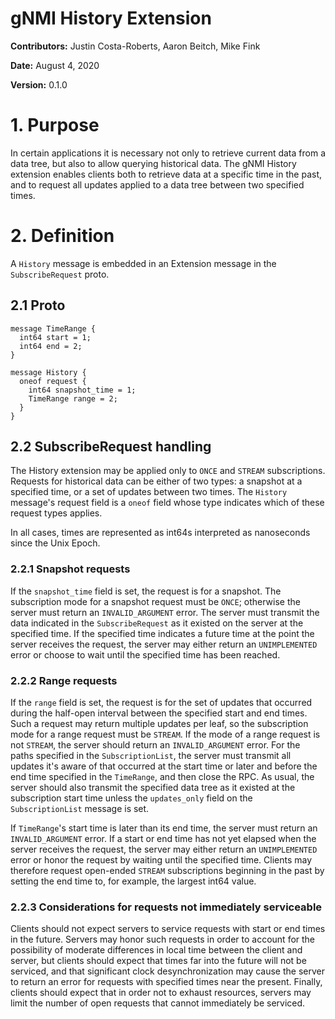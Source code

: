 # gNMI History Extension

**Contributors:** Justin Costa-Roberts, Aaron Beitch, Mike Fink

**Date:** August 4, 2020

**Version:** 0.1.0

# 1. Purpose

In certain applications it is necessary not only to retrieve current data from a
data tree, but also to allow querying historical data. The gNMI History
extension enables clients both to retrieve data at a specific time in the past,
and to request all updates applied to a data tree between two specified times.

# 2. Definition

A `History` message is embedded in an Extension message in the
`SubscribeRequest` proto.

## 2.1 Proto

```
message TimeRange {
  int64 start = 1;
  int64 end = 2;
}

message History {
  oneof request {
    int64 snapshot_time = 1;
    TimeRange range = 2;
  }
}
```

## 2.2 SubscribeRequest handling

The History extension may be applied only to `ONCE` and `STREAM` subscriptions.
Requests for historical data can be either of two types: a snapshot at a
specified time, or a set of updates between two times. The `History` message's
request field is a `oneof` field whose type indicates which of these request
types applies.

In all cases, times are represented as int64s interpreted as nanoseconds since
the Unix Epoch.

### 2.2.1 Snapshot requests

If the `snapshot_time` field is set, the request is for a snapshot. The
subscription mode for a snapshot request must be `ONCE`; otherwise the server
must return an `INVALID_ARGUMENT` error. The server must transmit the data
indicated in the `SubscribeRequest` as it existed on the server at the specified
time. If the specified time indicates a future time at the point the server
receives the request, the server may either return an `UNIMPLEMENTED` error or
choose to wait until the specified time has been reached.

### 2.2.2 Range requests

If the `range` field is set, the request is for the set of updates that occurred
during the half-open interval between the specified start and end times. Such a
request may return multiple updates per leaf, so the subscription mode for a
range request must be `STREAM`. If the mode of a range request is not `STREAM`,
the server should return an `INVALID_ARGUMENT` error. For the paths specified in
the `SubscriptionList`, the server must transmit all updates it's aware of that
occurred at the start time or later and before the end time specified in the
`TimeRange`, and then close the RPC. As usual, the server should also transmit
the specified data tree as it existed at the subscription start time unless the
`updates_only` field on the `SubscriptionList` message is set.

If `TimeRange`'s start time is later than its end time, the server must return
an `INVALID_ARGUMENT` error. If a start or end time has not yet elapsed when the
server receives the request, the server may either return an `UNIMPLEMENTED`
error or honor the request by waiting until the specified time. Clients may
therefore request open-ended `STREAM` subscriptions beginning in the past by
setting the end time to, for example, the largest int64 value.

### 2.2.3 Considerations for requests not immediately serviceable

Clients should not expect servers to service requests with start or end times in
the future. Servers may honor such requests in order to account for the
possibility of moderate differences in local time between the client and server,
but clients should expect that times far into the future will not be serviced,
and that significant clock desynchronization may cause the server to return an
error for requests with specified times near the present. Finally, clients
should expect that in order not to exhaust resources, servers may limit the
number of open requests that cannot immediately be serviced.

